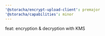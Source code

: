 ```yaml
---
'@storacha/encrypt-upload-client': premajor
'@storacha/capabilities': minor
---
```


feat: encryption & decryption with KMS
